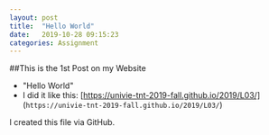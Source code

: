 ```yaml
---
layout: post
title:  "Hello World"
date:   2019-10-28 09:15:23
categories: Assignment
---
```


##This is the 1st Post on my Website
* "Hello World"
* I did it like this: [https://univie-tnt-2019-fall.github.io/2019/L03/] (```https://univie-tnt-2019-fall.github.io/2019/L03/```)

I created this file via GitHub.
